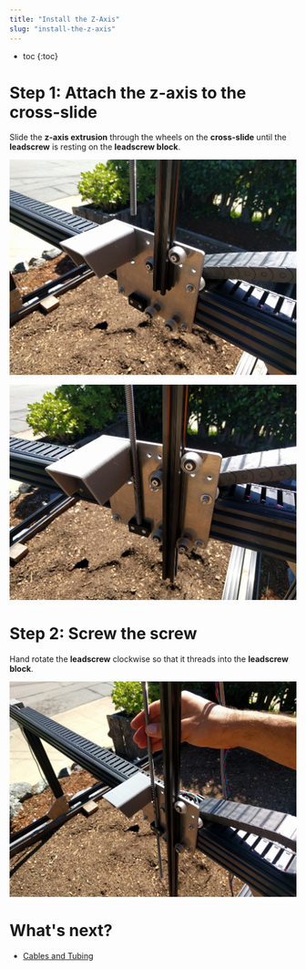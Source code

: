 ```yaml
---
title: "Install the Z-Axis"
slug: "install-the-z-axis"
---
```


* toc
{:toc}

# Step 1: Attach the z-axis to the cross-slide
Slide the **z-axis extrusion** through the wheels on the **cross-slide** until the **leadscrew** is resting on the **leadscrew block**.

![IMG_20160316_143750.jpg](_images/IMG_20160316_143750.jpg)



![IMG_20160316_143818.jpg](_images/IMG_20160316_143818.jpg)

# Step 2: Screw the screw
Hand rotate the **leadscrew** clockwise so that it threads into the **leadscrew block**.

![IMG_20160316_143846.jpg](_images/IMG_20160316_143846.jpg)


# What's next?

 * [Cables and Tubing](../cables-and-tubing.md)
